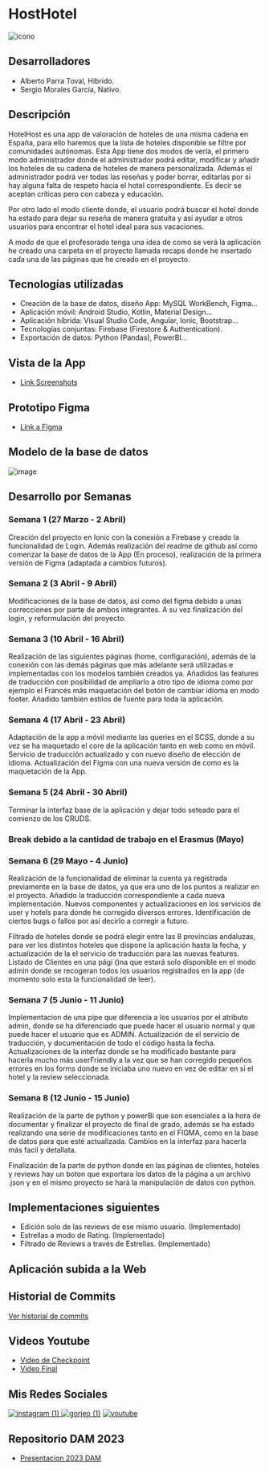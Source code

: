 # HostHotel
![icono](https://user-images.githubusercontent.com/91873665/230318864-81f453b8-6dcb-43c4-9aef-65478e0e363a.png)

## Desarrolladores
- Alberto Parra Toval, Híbrido.
- Sergio Morales García, Nativo.

## Descripción
HotelHost es una app de valoración de hoteles de una misma cadena en España, para ello haremos que la lista de hoteles disponible se filtre por comunidades autónomas.
Esta App tiene dos modos de verla, el primero modo administrador donde el administrador podrá editar, modificar y añadir los hoteles de su cadena de hoteles de manera personalizada. Además el administrador podrá ver todas las reseñas y poder borrar, editarlas por si hay alguna falta de respeto hacia el hotel correspondiente. Es decir se aceptan críticas pero con cabeza y educación.

Por otro lado el modo cliente donde, el usuario podrá buscar el hotel donde ha estado para dejar su reseña de manera gratuita y así ayudar a otros usuarios para encontrar el hotel ideal para sus vacaciones.

A modo de que el profesorado tenga una idea de como se verá la aplicación he creado una carpeta en el proyecto llamada recaps donde he insertado cada una de las páginas que he creado en el proyecto.

## Tecnologías utilizadas
- Creación de la base de datos, diseño App: MySQL WorkBench, Figma...
- Aplicación móvil: Android Studio, Kotlin, Material Design...
- Aplicación híbrida: Visual Studio Code, Angular, Ionic, Bootstrap...
- Tecnologías conjuntas: Firebase (Firestore & Authentication).
- Exportación de datos: Python (Pandas), PowerBI...

## Vista de la App
- [Link Screenshots]([https://youtu.be/Vv869Pm4sgc](https://github.com/AlbertoParraToval/Host_Hotel/tree/master/screenshots))


## Prototipo Figma
- [Link a Figma](https://www.figma.com/file/iqHdZ8hMSmV776VCocHdak/Figma-Ex?node-id=0%3A1&t=96XJG13YhSgDAEdr-1)

## Modelo de la base de datos
![image](https://github.com/AlbertoParraToval/Host_Hotel/assets/91873665/994becf6-3ec3-4f24-b58c-5f3aab9fb9da)

## Desarrollo por Semanas
### Semana 1 (27 Marzo - 2 Abril)
Creación del proyecto en Ionic con la conexión a Firebase y creado la funcionalidad de Login. Además realización del readme de github así como comenzar la base de datos de la App (En proceso), realización de la primera versión de Figma (adaptada a cambios futuros).

### Semana 2 (3 Abril - 9 Abril)
Modificaciones de la base de datos, asi como del figma debido a unas correcciones por parte de ambos integrantes. A su vez finalización del login, y reformulación del proyecto.

### Semana 3 (10 Abril - 16 Abril)
Realización de las siguientes páginas (home, configuración), además de la conexión con las demás páginas que más adelante será utilizadas e implementadas con los modelos también creados ya. Añadidos las features de traducción con posibilidad de ampliarlo a otro tipo de idioma como por ejemplo el Francés más maquetación del botón de cambiar idioma en modo footer. Añadido también estilos de fuente para toda la aplicación.

### Semana 4 (17 Abril - 23 Abril)
Adaptación de la app a móvil mediante las queries en el SCSS, donde a su vez se ha maquetado el core de la aplicación tanto en web como en móvil. Servicio de traducción actualizado y con nuevo diseño de elección de idioma. Actualización del Figma con una nueva versión de como es la maquetación de la App.

### Semana 5 (24 Abril - 30 Abril)
Terminar la interfaz base de la aplicación y dejar todo seteado para el comienzo de los CRUDS.

### Break debido a la cantidad de trabajo en el Erasmus (Mayo)

### Semana 6 (29 Mayo - 4 Junio)
Realización de la funcionalidad de eliminar la cuenta ya registrada previamente en la base de datos, ya que era uno de los puntos a realizar en el proyecto. Añadido la traducción correspondiente a cada nueva implementación. Nuevos componentes y actualizaciones en los servicios de user y hotels para donde he corregido diversos errores. Identificación de ciertos bugs o fallos por así decirlo a corregir a futuro.

Filtrado de hoteles donde se podrá elegir entre las 8 provincias andaluzas, para ver los distintos hoteles que dispone la aplicación hasta la fecha, y actualización de la el servicio de traducción para las nuevas features.
Listado de Clientes en una pági ()na que estará solo disponible en el modo admin donde se recogeran todos los usuarios registrados en la app (de momento solo esta la funcionalidad de leer).

### Semana 7 (5 Junio - 11 Junio)
Implementacion de una pipe que diferencia a los usuarios por el atributo admin, donde se ha diferenciado que puede hacer el usuario normal y que puede hacer el usuario que es ADMIN. Actualización de el servicio de traducción, y documentación de todo el código hasta la fecha. 
Actualizaciones de la interfaz donde se ha modificado bastante para hacerla mucho más userFriendly a la vez que se han corregido pequeños errores en los forms donde se iniciaba uno nuevo en vez de editar en si el hotel y la review seleccionada.

### Semana 8 (12 Junio - 15 Junio)
Realización de la parte de python y powerBi que son esenciales a la hora de documentar y finalizar el proyecto de final de grado, además se ha estado realizando una serie de modificaciones tanto en el FIGMA, como en la base de datos para que esté actualizada. Cambios en la interfaz para hacerla más facil y detallata.

Finalización de la parte de python donde en las páginas de clientes, hoteles y reviews hay un boton que exportara los datos de la página a un archivo .json y en el mismo proyecto se hará la manipulación de datos con python.

## Implementaciones siguientes
- Edición solo de las reviews de ese mismo usuario. (Implementado)
- Estrellas a modo de Rating. (Implementado)
- Filtrado de Reviews a través de Estrellas. (Implementado)

## Aplicación subida a la Web

## Historial de Commits
[Ver historial de commits](https://github.com/AlbertoParraToval/Host_Hotel/commits)

## Videos Youtube
- [Video de Checkpoint](https://youtu.be/Vv869Pm4sgc)
- [Video Final]()

## Mis Redes Sociales
[![instagram (1)](https://user-images.githubusercontent.com/91873665/233010034-40b413d8-914f-46f6-b1d5-8c6e8b312e8c.png)
](https://www.instragram.com/parra_038)
[![gorjeo (1)](https://user-images.githubusercontent.com/91873665/233010174-8fa910b2-de43-433f-9bd6-677e8ba7487c.png)](https://www.instragram.com/parra_038)
[![youtube](https://user-images.githubusercontent.com/91873665/233295017-1f68764a-0778-4181-8da6-1a38737ceaea.png)](https://www.youtube.com/channel/UCkUC0uFc9CQINQTXrUB77tg)

## Repositorio DAM 2023
- [Presentacion 2023 DAM](https://github.com/IESCampanillas/proyectos-dam-2023)


